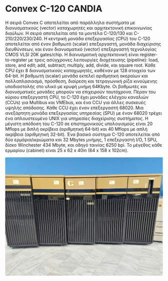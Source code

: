 # Convex C-120 CANDIA

Η σειρά Convex C αποτελείται από παράλληλα συστήματα με διανυσματικούς (vector) καταχωρητές και αρχιτεκτονική επικοινωνίας διαύλων. Η σειρά αποτελείται από τα μοντέλα C-120/130 και C-210/220/230/240. Η κεντρική μονάδα επεξεργασίας (CPU) του C-120 αποτελείται από έναν βαθμωτό (scalar) επεξεργαστή, μονάδα διαχείρισης διευθύνσεων, και έναν διανυσματικό (vector) επεξεργαστή τεχνολογίας CMOS VLSI 20K gates/chip. Η διανυσματική αρχιτεκτονική είναι register-to-register με τρεις ασύγχρονες λειτουργίες διοχέτευσης (pipeline): load, store, and edit; add, subtract; multiply, add, divide, και square root.  Κάθε CPU έχει 8 διανυσματικούς καταχωρητές, καθέναν με 128 στοιχεία των 64-bit. Η βαθμωτή (scalar) μονάδα εκτελεί αριθμητική ακεραίων και πολλαπλασιασμό, πρόσθεση, διαίρεση και τετραγωνική ρίζα κινούμενης υποδιαστολής στο υλικό με κρυφή μνήμη 64Kbyte. Οι βαθμωτές και διανυσματικές μονάδες μπορούν να επιχειρούν ταυτόχρονα. Πέραν του κύριου επεξεργαστή CPU, το C-120 έχει μονάδες ελέγχου καναλιών (CCUs) για Multibus και VMEbus, και ένα CCU για άλλες συσκευές υψηλής απόδοσης. Κάθε CCU έχει έναν επεξεργαστή 68020. Mια ανεξάρτητη μονάδα επεξεργασίας υπηρεσίας (SPU) με έναν 68020 τρέχει ένα απλουστευμένο UNIX για υπηρεσίες διαχείρισης συστήματος. Η μέγιστη απόδοση του C-120 σε επιστημονικούς υπολογισμούς είναι 20 Mflops με διπλή ακρίβεια (αριθμητική 64-bit) και 40 Mflops με απλή ακρίβεια (αριθμητική 32-bit). Ένα βασικό σύστημα C-120 αποτελείται από δύο ερμάρια/ικριώματα και 32 Mbytes μνήμης, 1 επεξεργαστή I/O, 1 SPU, δίσκο Winchester 434 Mbyte, και οδηγό ταινίας 6250 bpi. Το μέγεθος κάθε ερμαρίου (cabinet) είναι 25 x 62 x 40in (64 x 158 x 102cm).

![Convex C-120 CANDIA](../assets/images/convex-c-120-candia-a.jpg)

